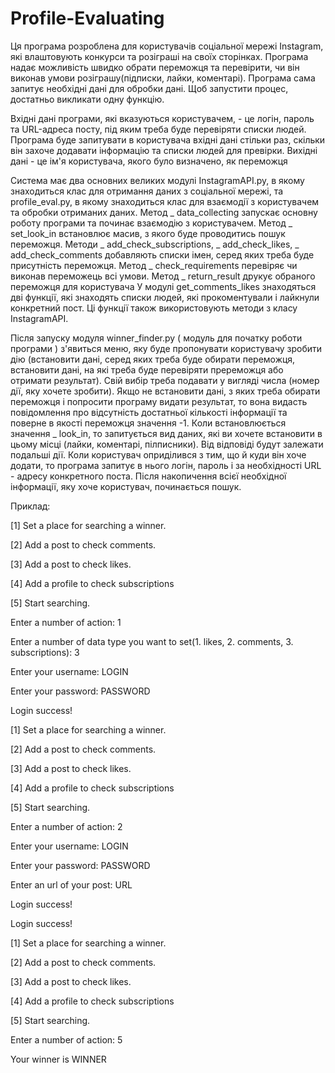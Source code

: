 # Profile-Evaluating
Ця програма розроблена для користувачів соціальної мережі Instagram, які влаштовують конкурси та розіграші на своїх сторінках. Програма надає можливість швидко обрати переможця та перевірити, чи він виконав умови розіграшу(підписки, лайки, коментарі). Програма сама запитує необхідні дані для обробки дані. Щоб запустити процес, достатньо викликати одну функцію.

Вхідні дані програми, які вказуються користувачем, - це логін, пароль та URL-адреса посту, під яким треба буде перевіряти списки людей. Програма буде запитувати в користувача вхідні дані стільки раз, скільки він захоче додавати інформацію та списки людей для превірки. Вихідні дані - це ім'я користувача, якого було визначено, як переможця

Система має два основних великих модулі InstagramAPI.py, в якому знаходиться клас для отримання даних з соціальної мережі, та 
profile_eval.py, в якому знаходиться клас для взаємодії з користувачем та обробки отриманих даних.
Метод _ data_collecting запускає основну роботу програми та починає взаємодію з користувачем. Метод _ set_look_in встановлює масив, з якого буде проводитись пошук переможця. Методи _ add_check_subscriptions, _ add_check_likes, _ add_check_comments добавляють списки імен, серед яких треба буде присутність переможця. Метод _ check_requirements перевіряє чи виконав переможець всі умови. Метод _ return_result друкує обраного переможця для користувача
У модулі get_comments_likes знаходяться дві функції, які знаходять списки людей, які прокоментували і лайкнули конкретний пост. Ці функції також використовують методи з класу InstagramAPI.

Після запуску модуля winner_finder.py ( модуль для початку роботи програми ) з'явиться меню, яку буде пропонувати користувачу зробити дію (встановити дані, серед яких треба буде обирати переможця, встановити дані, на які треба буде перевіряти пререможця або отримати результат). Свій вибір треба подавати у вигляді числа (номер дії, яку хочете зробити). Якщо не встановити дані, з яких треба обирати переможця і попросити програму видати результат, то вона видасть повідомлення про відсутність достатньої кількості інформації та поверне в якості переможця значення -1. Коли встановлюється  значення
_ look_in, то запитується вид даних, які ви хочете встановити в цьому місці (лайки, коментарі, пілписники). Від відповіді будут залежати подальші дії. Коли користувач оприділився з тим, що й куди він хоче додати, то програма запитує в нього логін, пароль і за необхідності URL - адресу конкретного поста. Після накопичення всієї необхідної інформації, яку хоче користувач, починається пошук.

Приклад:

[1] Set a place for searching a winner.

[2] Add a post to check comments.

[3] Add a post to check likes.

[4] Add a profile to check subscriptions

[5] Start searching.

Enter a number of action: 1

Enter a number of data type you want to set(1. likes, 2. comments, 3. subscriptions): 3

Enter your username: LOGIN

Enter your password: PASSWORD

Login success!



[1] Set a place for searching a winner.

[2] Add a post to check comments.

[3] Add a post to check likes.

[4] Add a profile to check subscriptions

[5] Start searching.

Enter a number of action: 2

Enter your username: LOGIN

Enter your password: PASSWORD

Enter an url of your post: URL

Login success!

Login success!



[1] Set a place for searching a winner.

[2] Add a post to check comments.

[3] Add a post to check likes.

[4] Add a profile to check subscriptions

[5] Start searching.

Enter a number of action: 5

Your winner is  WINNER

